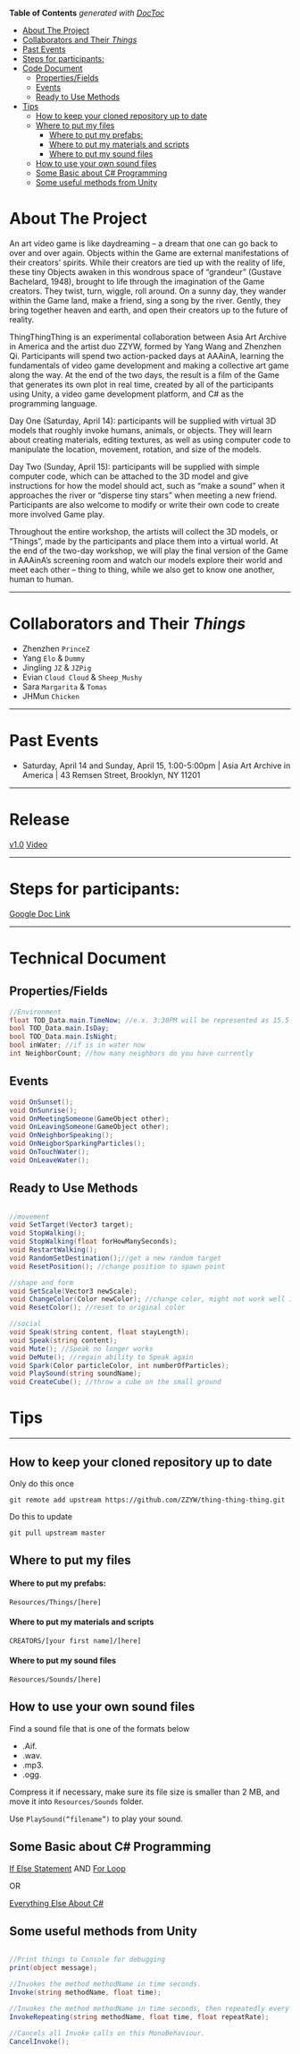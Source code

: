 <!-- START doctoc generated TOC please keep comment here to allow auto update -->
<!-- DON'T EDIT THIS SECTION, INSTEAD RE-RUN doctoc TO UPDATE -->
**Table of Contents**  *generated with [DocToc](https://github.com/thlorenz/doctoc)*

- [About The Project](#about-the-project)
- [Collaborators and Their _Things_](#collaborators-and-their-_things_)
- [Past Events](#past-events)
- [Steps for participants:](#steps-for-participants)
- [Code Document](#code-document)
  - [Properties/Fields](#propertiesfields)
  - [Events](#events)
  - [Ready to Use Methods](#ready-to-use-methods)
- [Tips](#tips)
  - [How to keep your cloned repository up to date](#how-to-keep-your-cloned-repository-up-to-date)
  - [Where to put my files](#where-to-put-my-files)
      - [Where to put my prefabs:](#where-to-put-my-prefabs)
      - [Where to put my materials and scripts](#where-to-put-my-materials-and-scripts)
      - [Where to put my sound files](#where-to-put-my-sound-files)
  - [How to use your own sound files](#how-to-use-your-own-sound-files)
  - [Some Basic about C# Programming](#some-basic-about-c-programming)
  - [Some useful methods from Unity](#some-useful-methods-from-unity)

<!-- END doctoc generated TOC please keep comment here to allow auto update -->


# About The Project


An art video game is like daydreaming – a dream that one can go back to over and over again. Objects within the Game are external manifestations of their creators’ spirits. While their creators are tied up with the reality of life, these tiny Objects awaken in this wondrous space of “grandeur” (Gustave Bachelard, 1948), brought to life through the imagination of the Game creators. They twist, turn, wiggle, roll around. On a sunny day, they wander within the Game land, make a friend, sing a song by the river. Gently, they bring together heaven and earth, and open their creators up to the future of reality.

ThingThingThing is an experimental collaboration between Asia Art Archive in America and the artist duo ZZYW, formed by Yang Wang and Zhenzhen Qi. Participants will spend two action-packed days at AAAinA, learning the fundamentals of video game development and making a collective art game along the way. At the end of the two days, the result is a film of the Game that generates its own plot in real time, created by all of the participants using Unity, a video game development platform, and C# as the programming language.

Day One (Saturday, April 14): participants will be supplied with virtual 3D models that roughly invoke humans, animals, or objects. They will learn about creating materials, editing textures, as well as using computer code to manipulate the location, movement, rotation, and size of the models.

Day Two (Sunday, April 15): participants will be supplied with simple computer code, which can be attached to the 3D model and give instructions for how the model should act, such as “make a sound” when it approaches the river or “disperse tiny stars” when meeting a new friend. Participants are also welcome to modify or write their own code to create more involved Game play.

Throughout the entire workshop, the artists will collect the 3D models, or “Things”, made by the participants and place them into a virtual world. At the end of the two-day workshop, we will play the final version of the Game in AAAinA’s screening room and watch our models explore their world and meet each other – thing to thing, while we also get to know one another, human to human.


----------

# Collaborators and Their _Things_

- Zhenzhen  `PrinceZ`
- Yang `Elo` & `Dummy`
- Jingling `JZ` & `JZPig`
- Evian `Cloud Cloud` & `Sheep_Mushy`
- Sara `Margarita` & `Tomas`
- JHMun `Chicken`

----------


# Past Events

-  Saturday, April 14 and Sunday, April 15, 1:00-5:00pm    |   Asia Art Archive in America   |   43 Remsen Street, Brooklyn, NY 11201



----------


# Release

[v1.0](https://github.com/ZZYW/thing-thing-thing/releases)
[Video](https://vimeo.com/264903915)


------------


# Steps for participants:

[Google Doc Link](https://docs.google.com/document/d/18rqBA01xjrEOiLuYqoa7b_HeCmha066y6eLI37iUFIA/edit?usp=sharing)



----------


#  Technical Document


## Properties/Fields


```csharp
//Environment
float TOD_Data.main.TimeNow; //e.x. 3:30PM will be represented as 15.5
bool TOD_Data.main.IsDay;
bool TOD_Data.main.IsNight; 
bool inWater; //if is in water now
int NeighborCount; //how many neighbors do you have currently
```

## Events

```csharp
void OnSunset();
void OnSunrise();
void OnMeetingSomeone(GameObject other);
void OnLeavingSomeone(GameObject other);
void OnNeighborSpeaking();
void OnNeigborSparkingParticles();
void OnTouchWater();
void OnLeaveWater();
```

## Ready to Use Methods

```csharp

//movement
void SetTarget(Vector3 target);
void StopWalking();
void StopWalking(float forHowManySeconds);
void RestartWalking();
void RandomSetDestination();//get a new random target
void ResetPosition(); //change position to spawn point

//shape and form
void SetScale(Vector3 newScale);
void ChangeColor(Color newColor); //change color, might not work well if you have more than one renderer or more than one material
void ResetColor(); //reset to original color

//social
void Speak(string content, float stayLength);
void Speak(string content);
void Mute(); //Speak no longer works
void DeMute(); //regain ability to Speak again
void Spark(Color particleColor, int numberOfParticles);
void PlaySound(string soundName);
void CreateCube(); //throw a cube on the small ground


```



# Tips


----------


## How to keep your cloned repository up to date

Only do this once

`git remote add upstream https://github.com/ZZYW/thing-thing-thing.git`

Do this to update

`git pull upstream master`

## Where to put my files

#### Where to put my prefabs:
`Resources/Things/[here]`

#### Where to put my materials and scripts
`CREATORS/[your first name]/[here]`

#### Where to put my sound files
`Resources/Sounds/[here]`


## How to use your own sound files

Find a sound file that is one of the formats below

- .Aif.
- .wav.
- .mp3.
- .ogg.

Compress it if necessary, make sure its file size is smaller than 2 MB, and move it into `Resources/Sounds` folder.

Use `PlaySound(“filename”)` to play your sound.


## Some Basic about C# Programming


[If Else Statement](https://docs.microsoft.com/en-us/dotnet/csharp/language-reference/keywords/if-else)
AND
[For Loop](https://docs.microsoft.com/en-us/dotnet/csharp/language-reference/keywords/for)

OR

[Everything Else About C#](https://docs.microsoft.com/en-us/dotnet/csharp/index)


## Some useful methods from Unity

```csharp

//Print things to Console for debugging
print(object message);

//Invokes the method methodName in time seconds.
Invoke(string methodName, float time);

//Invokes the method methodName in time seconds, then repeatedly every repeatRate seconds.
InvokeRepeating(string methodName, float time, float repeatRate);

//Cancels all Invoke calls on this MonoBehaviour.
CancelInvoke();


```




